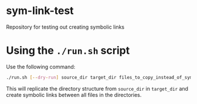 # sym-link-test

Repository for testing out creating symbolic links

# Using the `./run.sh` script

Use the following command:

```bash
./run.sh [--dry-run] source_dir target_dir files_to_copy_instead_of_symlink
```

This will replicate the directory structure from `source_dir` in `target_dir` and create symbolic links between all files in the directories.
